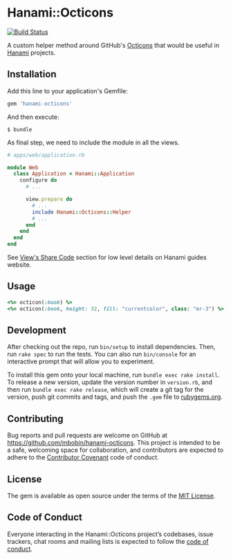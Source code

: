 # Hanami::Octicons

[![Build Status](https://travis-ci.org/mbobin/hanami-octicons.svg?branch=master)](https://travis-ci.org/mbobin/hanami-octicons)

A custom helper method around GitHub's [Octicons](https://github.com/primer/octicons) that would be useful in [Hanami](http://hanamirb.org/) projects.

## Installation

Add this line to your application's Gemfile:

```ruby
gem 'hanami-octicons'
```

And then execute:

    $ bundle

As final step, we need to include the module in all the views.
```ruby
# apps/web/application.rb

module Web
  class Application < Hanami::Application
    configure do
      # ...

      view.prepare do
        # ...
        include Hanami::Octicons::Helper
        # ...
      end
    end
  end
end
```

See [View's Share Code](http://hanamirb.org/guides/1.1/views/share-code/) section for low level details on Hanami guides website.

## Usage

```ruby
<%= octicon(:book) %>
<%= octicon(:book, height: 32, fill: "currentcolor", class: "mr-3") %>
```

## Development

After checking out the repo, run `bin/setup` to install dependencies. Then, run `rake spec` to run the tests. You can also run `bin/console` for an interactive prompt that will allow you to experiment.

To install this gem onto your local machine, run `bundle exec rake install`. To release a new version, update the version number in `version.rb`, and then run `bundle exec rake release`, which will create a git tag for the version, push git commits and tags, and push the `.gem` file to [rubygems.org](https://rubygems.org).

## Contributing

Bug reports and pull requests are welcome on GitHub at https://github.com/mbobin/hanami-octicons. This project is intended to be a safe, welcoming space for collaboration, and contributors are expected to adhere to the [Contributor Covenant](http://contributor-covenant.org) code of conduct.

## License

The gem is available as open source under the terms of the [MIT License](https://opensource.org/licenses/MIT).

## Code of Conduct

Everyone interacting in the Hanami::Octicons project’s codebases, issue trackers, chat rooms and mailing lists is expected to follow the [code of conduct](https://github.com/mbobin/hanami-octicons/blob/master/CODE_OF_CONDUCT.md).
